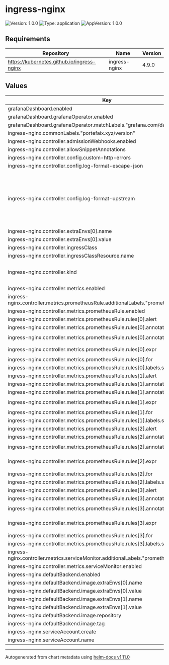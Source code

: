 # ingress-nginx

![Version: 1.0.0](https://img.shields.io/badge/Version-1.0.0-informational?style=flat-square) ![Type: application](https://img.shields.io/badge/Type-application-informational?style=flat-square) ![AppVersion: 1.0.0](https://img.shields.io/badge/AppVersion-1.0.0-informational?style=flat-square)

## Requirements

| Repository | Name | Version |
|------------|------|---------|
| https://kubernetes.github.io/ingress-nginx | ingress-nginx | 4.9.0 |

## Values

| Key | Type | Default | Description |
|-----|------|---------|-------------|
| grafanaDashboard.enabled | bool | `true` |  |
| grafanaDashboard.grafanaOperator.enabled | bool | `true` |  |
| grafanaDashboard.grafanaOperator.matchLabels."grafana.com/dashboards" | string | `"portefaix"` |  |
| ingress-nginx.commonLabels."portefaix.xyz/version" | string | `"v0.54.0"` |  |
| ingress-nginx.controller.admissionWebhooks.enabled | bool | `false` |  |
| ingress-nginx.controller.allowSnippetAnnotations | bool | `true` |  |
| ingress-nginx.controller.config.custom-http-errors | string | `"401,403,404,500,501,502,503"` |  |
| ingress-nginx.controller.config.log-format-escape-json | string | `"true"` |  |
| ingress-nginx.controller.config.log-format-upstream | string | `"{\"time\": \"$time_iso8601\", \"remote_addr\": \"$proxy_protocol_addr\", \"x_forwarded_for\": \"$proxy_add_x_forwarded_for\", \"request_id\": \"$req_id\", \"remote_user\": \"$remote_user\", \"bytes_sent\": $bytes_sent, \"request_time\": $request_time, \"status\": $status, \"vhost\": \"$host\", \"request_proto\": \"$server_protocol\", \"path\": \"$uri\", \"request_query\": \"$args\", \"request_length\": $request_length, \"duration\": $request_time,\"method\": \"$request_method\", \"http_referrer\": \"$http_referer\", \"http_user_agent\": \"$http_user_agent\"} #magic___^_^___line"` |  |
| ingress-nginx.controller.extraEnvs[0].name | string | `"TZ"` |  |
| ingress-nginx.controller.extraEnvs[0].value | string | `"Europe/Paris"` |  |
| ingress-nginx.controller.ingressClass | string | `"nginx"` |  |
| ingress-nginx.controller.ingressClassResource.name | string | `"nginx"` |  |
| ingress-nginx.controller.kind | string | `"DaemonSet"` | Use a `DaemonSet` or `Deployment` |
| ingress-nginx.controller.metrics.enabled | bool | `true` |  |
| ingress-nginx.controller.metrics.prometheusRule.additionalLabels."prometheus.io/operator" | string | `"portefaix"` |  |
| ingress-nginx.controller.metrics.prometheusRule.enabled | bool | `true` |  |
| ingress-nginx.controller.metrics.prometheusRule.rules[0].alert | string | `"NGINXConfigFailed"` |  |
| ingress-nginx.controller.metrics.prometheusRule.rules[0].annotations.description | string | `"bad ingress config - nginx config test failed"` |  |
| ingress-nginx.controller.metrics.prometheusRule.rules[0].annotations.summary | string | `"uninstall the latest ingress changes to allow config reloads to resume"` |  |
| ingress-nginx.controller.metrics.prometheusRule.rules[0].expr | string | `"count(nginx_ingress_controller_config_last_reload_successful == 0) > 0"` |  |
| ingress-nginx.controller.metrics.prometheusRule.rules[0].for | string | `"10s"` |  |
| ingress-nginx.controller.metrics.prometheusRule.rules[0].labels.severity | string | `"critical"` |  |
| ingress-nginx.controller.metrics.prometheusRule.rules[1].alert | string | `"NGINXCertificateExpiry"` |  |
| ingress-nginx.controller.metrics.prometheusRule.rules[1].annotations.description | string | `"ssl certificate(s) will expire in less then a week"` |  |
| ingress-nginx.controller.metrics.prometheusRule.rules[1].annotations.summary | string | `"renew expiring certificates to avoid downtime"` |  |
| ingress-nginx.controller.metrics.prometheusRule.rules[1].expr | string | `"(avg(nginx_ingress_controller_ssl_expire_time_seconds) by (host) - time()) < 604800"` |  |
| ingress-nginx.controller.metrics.prometheusRule.rules[1].for | string | `"10s"` |  |
| ingress-nginx.controller.metrics.prometheusRule.rules[1].labels.severity | string | `"warning"` |  |
| ingress-nginx.controller.metrics.prometheusRule.rules[2].alert | string | `"NGINXTooMany500s"` |  |
| ingress-nginx.controller.metrics.prometheusRule.rules[2].annotations.description | string | `"Too many 5XXs"` |  |
| ingress-nginx.controller.metrics.prometheusRule.rules[2].annotations.summary | string | `"More than 5% of all requests returned 5XX, this requires your attention"` |  |
| ingress-nginx.controller.metrics.prometheusRule.rules[2].expr | string | `"100 * ( sum( nginx_ingress_controller_requests{status=~\"5.+\"} ) / sum(nginx_ingress_controller_requests) ) > 5"` |  |
| ingress-nginx.controller.metrics.prometheusRule.rules[2].for | string | `"1m"` |  |
| ingress-nginx.controller.metrics.prometheusRule.rules[2].labels.severity | string | `"warning"` |  |
| ingress-nginx.controller.metrics.prometheusRule.rules[3].alert | string | `"NGINXTooMany400s"` |  |
| ingress-nginx.controller.metrics.prometheusRule.rules[3].annotations.description | string | `"Too many 4XXs"` |  |
| ingress-nginx.controller.metrics.prometheusRule.rules[3].annotations.summary | string | `"More than 5% of all requests returned 4XX, this requires your attention"` |  |
| ingress-nginx.controller.metrics.prometheusRule.rules[3].expr | string | `"100 * ( sum( nginx_ingress_controller_requests{status=~\"4.+\"} ) / sum(nginx_ingress_controller_requests) ) > 5"` |  |
| ingress-nginx.controller.metrics.prometheusRule.rules[3].for | string | `"1m"` |  |
| ingress-nginx.controller.metrics.prometheusRule.rules[3].labels.severity | string | `"warning"` |  |
| ingress-nginx.controller.metrics.serviceMonitor.additionalLabels."prometheus.io/operator" | string | `"portefaix"` |  |
| ingress-nginx.controller.metrics.serviceMonitor.enabled | bool | `true` |  |
| ingress-nginx.defaultBackend.enabled | bool | `true` |  |
| ingress-nginx.defaultBackend.image.extraEnvs[0].name | string | `"TEMPLATE_NAME"` |  |
| ingress-nginx.defaultBackend.image.extraEnvs[0].value | string | `"app-down"` |  |
| ingress-nginx.defaultBackend.image.extraEnvs[1].name | string | `"SHOW_DETAILS"` |  |
| ingress-nginx.defaultBackend.image.extraEnvs[1].value | string | `"true"` |  |
| ingress-nginx.defaultBackend.image.repository | string | `"ghcr.io/tarampampam/error-pages"` |  |
| ingress-nginx.defaultBackend.image.tag | string | `"2.27.0"` |  |
| ingress-nginx.serviceAccount.create | bool | `true` |  |
| ingress-nginx.serviceAccount.name | string | `"ingress-nginx"` |  |

----------------------------------------------
Autogenerated from chart metadata using [helm-docs v1.11.0](https://github.com/norwoodj/helm-docs/releases/v1.11.0)
